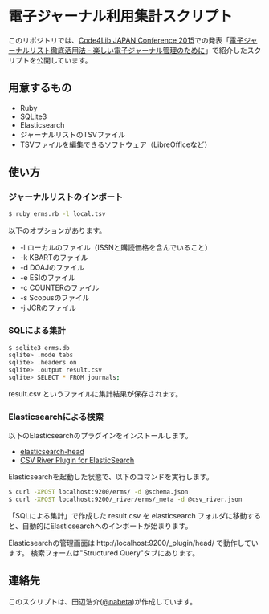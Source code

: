 # 電子ジャーナル利用集計スクリプト

このリポジトリでは、[Code4Lib JAPAN Conference 2015](http://wiki.code4lib.jp/wiki/C4ljp2015)での発表「[電子ジャーナルリスト徹底活用法 - 楽しい電子ジャーナル管理のために](http://wiki.code4lib.jp/wiki/C4ljp2015/presentation#.E9.9B.BB.E5.AD.90.E3.82.B8.E3.83.A3.E3.83.BC.E3.83.8A.E3.83.AB.E3.83.AA.E3.82.B9.E3.83.88.E5.BE.B9.E5.BA.95.E6.B4.BB.E7.94.A8.E6.B3.95_-_.E6.A5.BD.E3.81.97.E3.81.84.E9.9B.BB.E5.AD.90.E3.82.B8.E3.83.A3.E3.83.BC.E3.83.8A.E3.83.AB.E7.AE.A1.E7.90.86.E3.81.AE.E3.81.9F.E3.82.81.E3.81.AB.EF.BC.88.E7.94.B0.E8.BE.BA_.E6.B5.A9.E4.BB.8B.EF.BC.89)」で紹介したスクリプトを公開しています。

## 用意するもの

- Ruby
- SQLite3
- Elasticsearch
- ジャーナルリストのTSVファイル
- TSVファイルを編集できるソフトウェア（LibreOfficeなど）

## 使い方

### ジャーナルリストのインポート

```sh
$ ruby erms.rb -l local.tsv
``` 

以下のオプションがあります。

- -l ローカルのファイル（ISSNと購読価格を含んでいること）
- -k KBARTのファイル
- -d DOAJのファイル
- -e ESIのファイル
- -c COUNTERのファイル
- -s Scopusのファイル
- -j JCRのファイル

### SQLによる集計

```sh
$ sqlite3 erms.db
sqlite> .mode tabs
sqlite> .headers on
sqlite> .output result.csv
sqlite> SELECT * FROM journals;
```

result.csv というファイルに集計結果が保存されます。

### Elasticsearchによる検索

以下のElasticsearchのプラグインをインストールします。

- [elasticsearch-head](http://mobz.github.io/elasticsearch-head/)
- [CSV River Plugin for ElasticSearch](https://github.com/AgileWorksOrg/elasticsearch-river-csv)

Elasticsearchを起動した状態で、以下のコマンドを実行します。

```sh
$ curl -XPOST localhost:9200/erms/ -d @schema.json
$ curl -XPOST localhost:9200/_river/erms/_meta -d @csv_river.json
```
「SQLによる集計」で作成した result.csv を elasticsearch フォルダに移動すると、自動的にElasticsearchへのインポートが始まります。

Elasticsearchの管理画面は http://localhost:9200/_plugin/head/ で動作しています。
検索フォームは"Structured Query"タブにあります。

## 連絡先

このスクリプトは、田辺浩介([@nabeta](https://github.com/nabeta))が作成しています。

